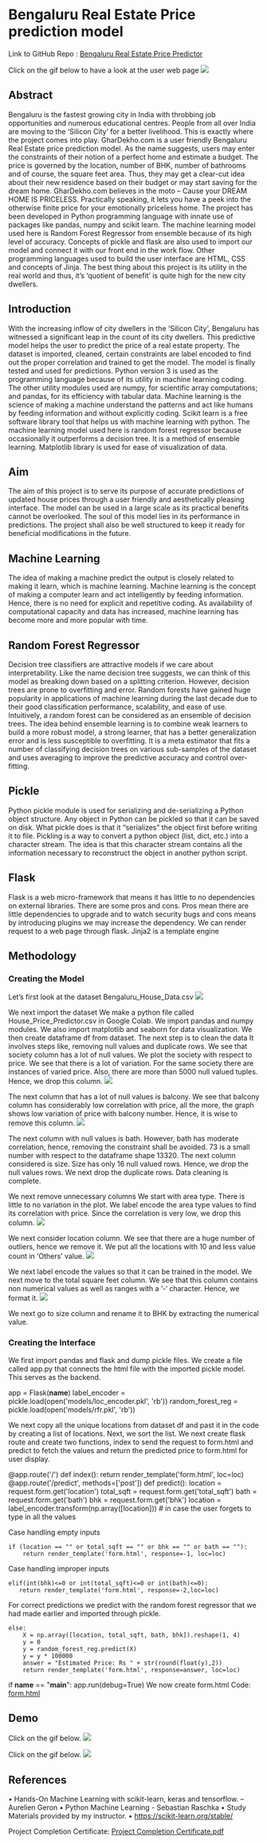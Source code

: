  
# Bengaluru Real Estate Price prediction model

Link to GitHub Repo : [Bengaluru Real Estate Price Predictor](https://github.com/Manjari-99/BengaluruHousePrice.git)

 Click on the gif below to have a look at the user web page
![](/images/website_video.gif)

## Abstract

Bengaluru is the fastest growing city in India with throbbing job opportunities and numerous educational centres. People from all over India are moving to the ‘Silicon City’ for a better livelihood. This is exactly where the project comes into play. 
GharDekho.com is a user friendly Bengaluru Real Estate price prediction model. As the name suggests, users may enter the constraints of their notion of a perfect home and estimate a budget. The price is governed by the location, number of BHK, number of bathrooms and of course, the square feet area. Thus, they may get a clear-cut idea about their new residence based on their budget or may start saving for the dream home. GharDekho.com believes in the moto – 
Cause your DREAM HOME IS PRICELESS. Practically speaking, it lets you have a peek into the otherwise finite price for your emotionally priceless home.
The project has been developed in Python programming language with innate use of packages like pandas, numpy and scikit learn. The machine learning model used here is Random Forest Regressor from ensemble because of its high level of accuracy. Concepts of pickle and flask are also used to import our model and connect it with our front end in the work flow. Other programming languages used to build the user interface are HTML, CSS and concepts of Jinja.
The best thing about this project is its utility in the real world and thus, it’s ‘quotient of benefit’ is quite high for the new city dwellers. 


## Introduction

With the increasing inflow of city dwellers in the ‘Silicon City’, Bengaluru has witnessed a significant leap in the count of its city dwellers. This predictive model helps the user to predict the price of a real estate property. The dataset is imported, cleaned, certain constraints are label encoded to find out the proper correlation and trained to get the model. The model is finally tested and used for predictions.
Python version 3 is used as the programming language because of its utility in machine learning coding. The other utility modules used are numpy, for scientific array computations; and pandas, for its efficiency with tabular data. 
Machine learning is the science of making a machine understand the patterns and act like humans by feeding information and without explicitly coding.
Scikit learn is a free software library tool that helps us with machine learning with python. The machine learning model used here is random forest regressor because occasionally it outperforms a decision tree. It is a method of ensemble learning. 
Matplotlib library is used for ease of visualization of data.

## Aim

The aim of this project is to serve its purpose of accurate predictions of updated house prices through a user friendly and aesthetically pleasing interface. The model can be used in a large scale as its practical benefits cannot be overlooked. The soul of this model lies in its performance in predictions. The project shall also be well structured to keep it ready for beneficial modifications in the future.


## Machine Learning

The idea of making a machine predict the output is closely related to making it learn, which is machine learning. Machine learning is the concept of making a computer learn and act intelligently by feeding information. Hence, there is no need for explicit and repetitive coding. As availability of computational capacity and data has increased, machine learning has become more and more popular with time. 

## Random Forest Regressor

Decision tree classifiers are attractive models if we care about interpretability. Like the name decision tree suggests, we can think of this model as breaking down based on a splitting criterion. However, decision trees are prone to overfitting and error.
Random forests have gained huge popularity in applications of machine learning during the last decade due to their good classification performance, scalability, and ease of use. Intuitively, a random forest can be considered as an ensemble of decision trees. The idea behind ensemble learning is to combine weak learners to build a more robust model, a strong learner, that has a better generalization error and is less susceptible to overfitting. It is a meta estimator that fits a number of classifying decision trees on various sub-samples of the dataset and uses averaging to improve the predictive accuracy and control over-fitting.

## Pickle

Python pickle module is used for serializing and de-serializing a Python object structure. Any object in Python can be pickled so that it can be saved on disk. What pickle does is that it “serializes” the object first before writing it to file. Pickling is a way to convert a python object (list, dict, etc.) into a character stream. The idea is that this character stream contains all the information necessary to reconstruct the object in another python script.

## Flask

Flask is a web micro-framework that means it has little to no dependencies on external libraries. There are some pros and cons. Pros mean there are little dependencies to upgrade and to watch security bugs and cons means by introducing plugins we may increase the dependency. We can render request to a web page through flask.  Jinja2 is a template engine

## Methodology

### Creating the Model 
Let’s first look at the dataset
Bengaluru_House_Data.csv
![](/images/dataset.jpg)

We next import the dataset
We make a python file called House_Price_Predictor.csv in Google Colab. We import pandas and numpy modules. We also import matplotlib and seaborn for data visualization. We then create dataframe df from dataset.
The next step is to clean the data
It involves steps like, removing null values and duplicate rows.
We see that society column has a lot of null values.
We plot the society with respect to price. We see that there is a lot of variation. For the same society there are instances of varied price. Also, there are more than 5000 null valued tuples. Hence, we drop this column.
![](/images/society.png)

The next column that has a lot of null values is balcony.
We see that balcony column has considerably low correlation with price, all the more, the graph shows low variation of price with balcony number. Hence, it is wise to remove this column.
![](/images/balcony.png)

The next column with null values is bath. However, bath has moderate correlation, hence, removing the constraint shall be avoided. 73 is a small number with respect to the dataframe shape 13320. The next column considered is size. Size has only 16 null valued rows. Hence, we drop the null values rows.
We next drop the duplicate rows.
Data cleaning is complete.


We next remove unnecessary columns
We start with area type.
There is little to no variation in the plot. We label encode the area type values to find its correlation with price. Since the correlation is very low, we drop this column.
![](/images/areatype.png)

We next consider location column.
We see that there are a huge number of outliers, hence we remove it. We put all the locations with 10 and less value count in ‘Others’ value.
![](/images/location.png)

We next label encode the values so that it can be trained in the model.
We next move to the total square feet column. We see that this column contains non numerical values as well as ranges with a ‘-‘ character. Hence, we format it.
![](/images/formatting.png)

We next go to size column and rename it to BHK by extracting the numerical value. 

### Creating the Interface
We first import pandas and flask and dump pickle files.
We create a file called app.py that connects the html file with the imported pickle model. This serves as the backend.

app = Flask(__name__)
label_encoder = pickle.load(open('models/loc_encoder.pkl', 'rb'))
random_forest_reg = pickle.load(open('models/rfr.pkl', 'rb'))

We next copy all the unique locations from dataset df and past it in the code by creating a list of locations. Next, we sort the list.
We next create flask route and create two functions, index to send the request to form.html and predict to fetch the values and return the predicted price to form.html for user display.

@app.route('/')
def index():
    return render_template('form.html', loc=loc)
@app.route('/predict', methods=['post'])
def predict():
    location = request.form.get('location')
    total_sqft = request.form.get('total_sqft')
    bath = request.form.get('bath')
    bhk = request.form.get('bhk')
    location = label_encoder.transform(np.array([location]))
    # in case the user forgets to type in all the values

Case handling empty inputs

    if (location == "" or total_sqft == "" or bhk == "" or bath == ""):
        return render_template('form.html', response=-1, loc=loc)

Case handling improper inputs

    elif(int(bhk)<=0 or int(total_sqft)<=0 or int(bath)<=0):
       return render_template('form.html', response=-2,loc=loc)

For correct predictions we predict with the random forest regressor that we had made earlier and imported through pickle.

    else:
        X = np.array([location, total_sqft, bath, bhk]).reshape(1, 4)
        y = 0
        y = random_forest_reg.predict(X)
        y = y * 100000
        answer = "Estimated Price: Rs " + str(round(float(y),2))
        return render_template('form.html', response=answer, loc=loc)


if __name__ == "__main__":
    app.run(debug=True)
We now create form.html
 Code: [form.html](form.html)
 
## Demo

 Click on the gif below.
![](/images/input1.gif)

 Click on the gif below.
![](/images/input2.gif)


## References

•	Hands-On Machine Learning with scikit-learn, keras and tensorflow. – Aurelien Geron
•	Python Machine Learning - Sebastian Raschka
•	Study Materials provided by my instructor.
•	https://scikit-learn.org/stable/

Project Completion Certificate: [Project Completion Certificate.pdf](https://github.com/Manjari-99/BengaluruHousePrice/files/11219409/Project.Completion.Certificate.pdf)

